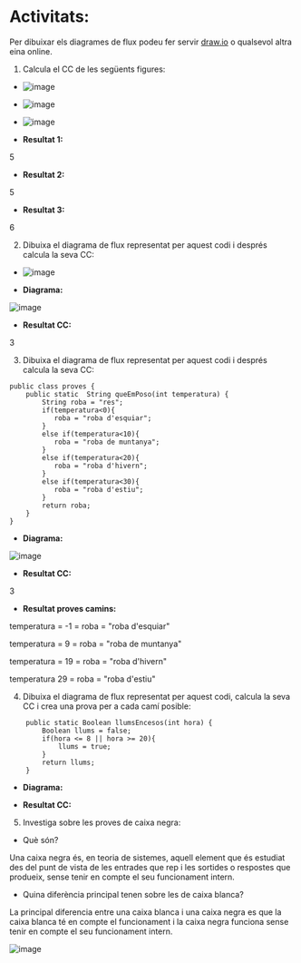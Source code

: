 # Activitats: 

Per dibuixar els diagrames de flux podeu fer servir [draw.io](https://draw.io) o qualsevol altra eina online.

1. Calcula el CC de les següents figures:
  - ![image](https://user-images.githubusercontent.com/110727546/204613022-4ab64342-2e06-438d-a7e8-570685b3c406.png)
  - ![image](https://user-images.githubusercontent.com/110727546/204613180-6d55bf09-28b8-417e-96f4-f71a762ac44c.png)
  - ![image](https://user-images.githubusercontent.com/110727546/204655229-8c3f28d7-3d8b-4746-a55d-331f89da39d2.png)


 - **Resultat 1:**

5

  - **Resultat 2:**
 
5

  - **Resultat 3:**

6


2. Dibuixa el diagrama de flux representat per aquest codi i després calcula la seva CC:
  - ![image](https://user-images.githubusercontent.com/110727546/204615125-363e5e6c-173b-4ec0-8c0b-cb97985ade06.png)

  - **Diagrama:**

![image](https://user-images.githubusercontent.com/113585897/204740229-7b4e9264-2fec-474d-9791-370ffd019b7a.png)




  - **Resultat CC:**

3


3. Dibuixa el diagrama de flux representat per aquest codi i després calcula la seva CC:

```
public class proves {
    public static  String queEmPoso(int temperatura) {
        String roba = "res";
        if(temperatura<0){
           roba = "roba d'esquiar";
        }
        else if(temperatura<10){
           roba = "roba de muntanya";
        }
        else if(temperatura<20){
           roba = "roba d'hivern";
        }
        else if(temperatura<30){
           roba = "roba d'estiu";
        }
        return roba;
    }    
}
```

  - **Diagrama:**

![image](https://user-images.githubusercontent.com/113585897/204746007-84f6cfd0-9e5b-4ef0-af2c-5f201f93e495.png)


  - **Resultat CC:**

3

  - **Resultat proves camins:**

temperatura = -1 = roba = "roba d'esquiar"


temperatura = 9 = roba = "roba de muntanya"


temperatura = 19 = roba = "roba d'hivern"


temperatura 29 = roba = "roba d'estiu"



4. Dibuixa el diagrama de flux representat per aquest codi, calcula la seva CC i crea una prova per a cada camí posible:

```
    public static Boolean llumsEncesos(int hora) {
        Boolean llums = false;
        if(hora <= 8 || hora >= 20){
            llums = true;
        }
        return llums;
    }
```
  - **Diagrama:**



  - **Resultat CC:**




       


5. Investiga sobre les proves de caixa negra:

  - Què són?

Una caixa negra és, en teoria de sistemes, aquell element que és estudiat des del punt de vista de les entrades que rep i les sortides o respostes que produeix, sense tenir en compte el seu funcionament intern.


  - Quina diferència principal tenen sobre les de caixa blanca?


La principal diferencia entre una caixa blanca i una caixa negra es que la caixa blanca té en compte el funcionament i la caixa negra funciona sense tenir en compte el seu funcionament intern.



![image](https://user-images.githubusercontent.com/113585897/204749627-aeef2381-748c-4b7b-9f2f-ff053b29eb1b.png)


